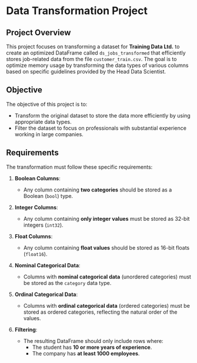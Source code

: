 # Data Transformation Project

## Project Overview
This project focuses on transforming a dataset for **Training Data Ltd.** to create an optimized DataFrame called `ds_jobs_transformed` that efficiently stores job-related data from the file `customer_train.csv`. The goal is to optimize memory usage by transforming the data types of various columns based on specific guidelines provided by the Head Data Scientist.

## Objective
The objective of this project is to:
- Transform the original dataset to store the data more efficiently by using appropriate data types.
- Filter the dataset to focus on professionals with substantial experience working in large companies.

## Requirements
The transformation must follow these specific requirements:

1. **Boolean Columns**:
   - Any column containing **two categories** should be stored as a Boolean (`bool`) type.

2. **Integer Columns**:
   - Any column containing **only integer values** must be stored as 32-bit integers (`int32`).

3. **Float Columns**:
   - Any column containing **float values** should be stored as 16-bit floats (`float16`).

4. **Nominal Categorical Data**:
   - Columns with **nominal categorical data** (unordered categories) must be stored as the `category` data type.

5. **Ordinal Categorical Data**:
   - Columns with **ordinal categorical data** (ordered categories) must be stored as ordered categories, reflecting the natural order of the values.

6. **Filtering**:
   - The resulting DataFrame should only include rows where:
     - The student has **10 or more years of experience**.
     - The company has **at least 1000 employees**.
